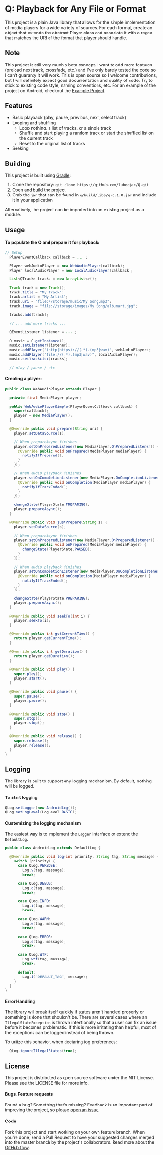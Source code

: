 # Q: Playback for Any File or Format

This project is a plain Java library that allows for the simple implementation of media players for a wide variety of
sources. For each format, create an object that extends the abstract Player class and associate it with a regex that
matches the URI of the format that player should handle.

## Note

This project is still very much a beta concept. I want to add more features (preload next track, crossfade, etc.) and
I've only barely tested the code so I can't guaranty it will work. This is open source so I welcome contributions, but I
will definitely expect good documentation and quality of code. Try to stick to existing code style, naming conventions,
etc. For an example of the project on Android, checkout the [Example Project](https://github.com/lubecjac/Q-Example).

## Features

- Basic playback (play, pause, previous, next, select track)
- Looping and shuffling
  - Loop nothing, a list of tracks, or a single track
  - Shuffle and start playing a random track or start the shuffled list on the current track
  - Reset to the original list of tracks
- Seeking

## Building
This project is built using [Gradle](https://gradle.org/):

1. Clone the repository: `git clone https://github.com/lubecjac/Q.git`
2. Open and build the project.
3. Grab the `jar` that can be found in `q/build/libs/q-0.1.0.jar` and include it in your application

Alternatively, the project can be imported into an existing project as a module.

## Usage

#### To populate the Q and prepare it for playback:

```java
// Setup
  PlaverEventCallback callback = ... ;

  Player webAudioPlayer = new WebAudioPlayer(callback);
  Player localAudioPlayer = new LocalAudioPlayer(callback);

  List<QTrack> tracks = new ArrayList<>();

  Track track = new Track();
  track.title = "My Track":
  track.artist = "My Artist";
  track.uri = "file://storage/music/My Song.mp3";
  track.image = "file://storage/images/My Song/albumart.jpg";

  tracks.add(track);

  // ... add more tracks ...

  QEventListener listener = ... ;

  Q music = Q.getInstance();
  music.setListener(listener);
  music.addPlayer("(http|https)://(.*).(mp3|wav)", webAudioPlayer);
  music.addPlayer("file://(.*).(mp3|wav)", localAudioPlayer);
  music.setTrackList(tracks);

  // play / pause / etc

```

#### Creating a player:

```java
public class WebAudioPlayer extends Player {

  private final MediaPlayer player;

  public WebAudioPlayerSimple(PlayerEventCallback callback) {
    super(callback);
    player = new MediaPlayer();
  }

  @Override public void prepare(String uri) {
    player.setDataSource(s);

    // When prepareAsync finishes
    player.setOnPreparedListener(new MediaPlayer.OnPreparedListener() {
      @Override public void onPrepared(MediaPlayer mediaPlayer) {
        notifyIfPrepared();
      }
    });

    // When audio playback finishes
    player.setOnCompletionListener(new MediaPlayer.OnCompletionListener() {
      @Override public void onCompletion(MediaPlayer mediaPlayer) {
        notifyIfTrackEnded();
      }
    });

    changeState(PlayerState.PREPARING);
    player.prepareAsync();
  }

  @Override public void justPrepare(String s) {
    player.setDataSource(s);

    // When prepareAsync finishes
    player.setOnPreparedListener(new MediaPlayer.OnPreparedListener() {
      @Override public void onPrepared(MediaPlayer mediaPlayer) {
        changeState(PlayerState.PAUSED);
      }
    });

    // When audio playback finishes
    player.setOnCompletionListener(new MediaPlayer.OnCompletionListener() {
      @Override public void onCompletion(MediaPlayer mediaPlayer) {
        notifyIfTrackEnded();
      }
    });

    changeState(PlayerState.PREPARING);
    player.prepareAsync();
  }

  @Override public void seekTo(int i) {
    player.seekTo(i);
  }

  @Override public int getCurrentTime() {
    return player.getCurrentTime();
  }

  @Override public int getDuration() {
    return player.getDuration();
  }

  @Override public void play() {
    super.play();
    player.start();
  }

  @Override public void pause() {
    super.pause();
    player.pause();
  }

  @Override public void stop() {
    super.stop();
    player.stop();
  }

  @Override public void release() {
    super.release();
    player.release();
  }
}
```

## Logging

The library is built to support any logging mechanism. By default, nothing will be logged.

#### To start logging

```java
QLog.setLogger(new AndroidLog());
QLog.setLogLevel(LogLevel.BASIC);
```

#### Customizing the logging mechanism

The easiest way is to implement the `Logger` interface or extend the `DefaultLog`.

```java
public class AndroidLog extends DefaultLog {

  @Override public void log(int priority, String tag, String message) {
    switch (priority) {
      case QLog.VERBOSE:
        Log.v(tag, message);
        break;

      case QLog.DEBUG:
        Log.d(tag, message);
        break;

      case QLog.INFO:
        Log.i(tag, message);
        break;

      case QLog.WARN:
        Log.w(tag, message);
        break;

      case QLog.ERROR:
        Log.e(tag, message);
        break;

      case QLog.WTF:
        Log.wtf(tag, message);
        break;

      default:
        Log.i("DEFAULT_TAG", message);
    }
  }
}
```

#### Error Handling

The library will break itself quickly if states aren't handled properly or something is done that shouldn't be. There are several cases where an `IllegalStateException` is thrown intentionally so that a user can fix an issue before
it becomes problematic. If this is more irritating than helpful, most of the exceptions can be logged instead of being
thrown.

To utilize this behavior, when declaring log preferences:

```java
  QLog.ignoreIllegalStates(true);
```

## License

This project is distributed as open source software under the MIT License. Please see the LICENSE file for more info.

#### Bugs, Feature requests

Found a bug? Something that's missing? Feedback is an important part of improving the project, so
please [open an issue](https://github.com/lubecjac/Q/issues).

#### Code

Fork this project and start working on your own feature branch. When you're done, send a Pull Request
to have your suggested changes merged into the master branch by the project's collaborators.
Read more about the [GitHub flow](https://guides.github.com/introduction/flow/).
